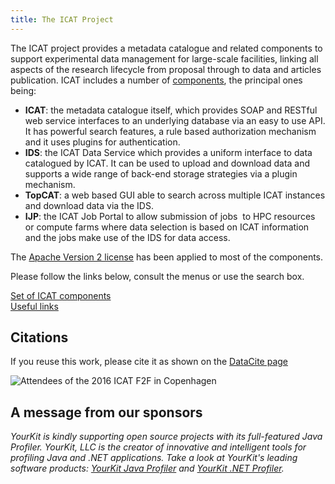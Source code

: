 ```yaml
---
title: The ICAT Project
---
```


The ICAT project provides a metadata catalogue and related components to
support experimental data management for large-scale facilities, linking all aspects of the
research lifecycle from proposal through to data and articles publication. ICAT includes a
number of [components](/about/components), the principal ones being:

- **ICAT**: the metadata catalogue itself, which provides SOAP and RESTful
  web service interfaces to an underlying database via an easy to use
  API. It has powerful search features, a rule based authorization
  mechanism and it uses plugins for authentication.
- **IDS**: the ICAT Data Service which provides a uniform interface to
  data catalogued by ICAT. It can be used to upload and download
  data and supports a wide range of back-end storage strategies via a
  plugin mechanism.
- **TopCAT**: a web based GUI able to search across multiple ICAT
  instances and download data via the IDS.
- **IJP**: the ICAT Job Portal to allow submission of jobs  to HPC
  resources or compute farms where data selection is based on ICAT
  information and the jobs make use of the IDS for data access.

The [Apache Version 2 license](http://www.apache.org/licenses/LICENSE-2.0) has been applied to
most of the components.

Please follow the links below, consult the menus or use the search box.

[Set of ICAT components\
](/about/components-of-the-icat-project/ "Components of the ICAT project")[Useful
links](/about/useful-links/ "Useful Links")

## Citations

If you reuse this work, please cite it as shown on the [DataCite
page](http://data.datacite.org/10.5286/SOFTWARE/ICAT)

![Attendees of the 2016 ICAT F2F in Copenhagen](/collaboration/communication/face-to-face-meetings/group.jpg "Attendees of the 2016 ICAT F2F in Copenhagen")

## A message from our sponsors

_YourKit is kindly supporting open source projects with its
full-featured Java Profiler. YourKit, LLC is the creator of innovative
and intelligent tools for profiling Java and .NET applications. Take a
look at YourKit's leading software products: [YourKit Java
Profiler](http://www.yourkit.com/java/profiler/index.jsp) and [YourKit
.NET Profiler](http://www.yourkit.com/.net/profiler/index.jsp)._
